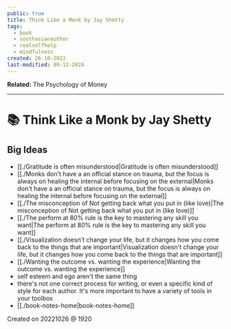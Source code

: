 ```yaml
---
public: true
title: Think Like a Monk by Jay Shetty
tags:
  - book
  - southasianauthor
  - realselfhelp
  - mindfulness
created: 26-10-2022
last-modified: 09-12-2024
---
```

**Related:** The Psychology of Money

---
# 📚 Think Like a Monk by Jay Shetty

## Big Ideas
- [[./Gratitude is often misunderstood|Gratitude is often misunderstood]]
- [[./Monks don't have a an official stance on trauma, but the focus is always on healing the internal before focusing on the external|Monks don't have a an official stance on trauma, but the focus is always on healing the internal before focusing on the external]]
- [[./The misconception of Not getting back what you put in (like love)|The misconception of Not getting back what you put in (like love)]]
- [[./The perform at 80% rule is the key to mastering any skill you want|The perform at 80% rule is the key to mastering any skill you want]]
- [[./Visualization doesn't change your life, but it changes how you come back to the things that are important|Visualization doesn't change your life, but it changes how you come back to the things that are important]]
- [[./Wanting the outcome vs. wanting the experience|Wanting the outcome vs. wanting the experience]]
- self esteem and ego aren't the same thing
- there's not one correct process for writing, or even a specific kind of style for each author. It's more important to have a variety of tools in your toolbox
- [[./book-notes-home|book-notes-home]]

Created on 20221026 @ 1920